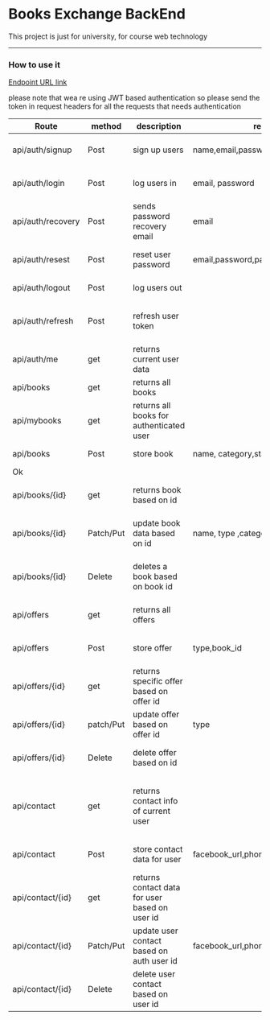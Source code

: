 # Books Exchange BackEnd
<p>This project is just for university, for course web technology</p>
<hr>
<h3>How to use it</h3>

[Endpoint URL link](https://stormy-eyrie-81072.herokuapp.com/)

please note that wea re using JWT based authentication so please send the token in request headers for all the requests that needs authentication

| Route             | method    | description                                     | request body                               | response                               |
|-------------------|-----------|-------------------------------------------------|--------------------------------------------|----------------------------------------|
| api/auth/signup   | Post      | sign up users                                   | name,email,password                        | returns 201 status ok                  |
| api/auth/login    | Post      | log users in                                    | email, password                            | returns token with status ok           |
| api/auth/recovery | Post      | sends password recovery email                   | email                                      | return 200 status ok                   |
| api/auth/resest   | Post      | reset user password                             | email,password,password_confirmation,token | returns 200 status ok                  |
| api/auth/logout   | Post      | log users out                                   |                                            | returns message                        |
| api/auth/refresh  | Post      | refresh user token                              |                                            | returns new token with status ok       |
| api/auth/me       | get       | returns current user data                       |                                            | returns user data                      |
| api/books         | get       | returns all books                               |                                            | array of books                         |
| api/mybooks       | get       | returns all books for authenticated user        |                                            | array of books                         |
| api/books         | Post      | store book                                      | name, category,status,description          | returns status 
 Ok                     |
| api/books/{id}    | get       | returns book based on id                        |                                            | returns book object                    |
| api/books/{id}    | Patch/Put | update book data based on id                    | name, type ,category                       | returns status ok or not authorized    |
| api/books/{id}    | Delete    | deletes a book based on book id                 |                                            | return status ok or not authorized     |
| api/offers        | get       | returns all offers                              |                                            | returns array of offers                |
| api/offers        | Post      | store offer                                     | type,book_id                               | return status ok 201                   |
| api/offers/{id}   | get       | returns specific offer based on offer id        |                                            | returns offer object                   |
| api/offers/{id}   | patch/Put | update offer based on offer id                  | type                                       | returns status ok 201                  |
| api/offers/{id}   | Delete    | delete offer based on id                        |                                            | returns status ok 201                  |
| api/contact       | get       | returns contact info of current user            |                                            | returns contact object with status 200 |
| api/contact       | Post      | store contact data for user                     | facebook_url,phone_number                  | returns status of 201                  |
| api/contact/{id}  | get       | returns contact data for user based on user id  |                                            | returns contact object                 |
| api/contact/{id}  | Patch/Put | update user contact based on auth user id       | facebook_url,phone_number                  | returns status ok or not authorized    |
| api/contact/{id} | Delete    | delete user contact based on user id            |                                            | returns status ok or not authorized    |